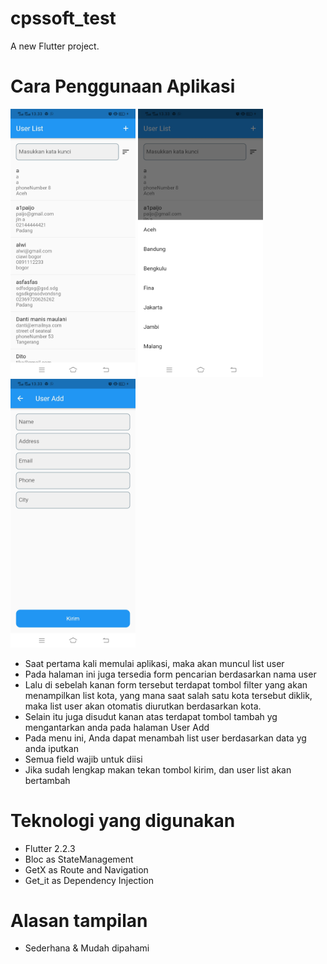 # cpssoft_test

A new Flutter project.

# Cara Penggunaan Aplikasi

<img src="ReadMe1.jpeg" width="200">&nbsp;<img src="ReadMe2.jpeg" width="200">&nbsp;<img src="ReadMe3.jpeg" width="200">

- Saat pertama kali memulai aplikasi, maka akan muncul list user
- Pada halaman ini juga tersedia form pencarian berdasarkan nama user
- Lalu di sebelah kanan form tersebut terdapat tombol filter yang akan menampilkan list kota, yang mana saat salah satu kota tersebut diklik, maka list user akan otomatis diurutkan berdasarkan kota.
- Selain itu juga disudut kanan atas terdapat tombol tambah yg mengantarkan anda pada halaman User Add
- Pada menu ini, Anda dapat menambah list user berdasarkan data yg anda iputkan
- Semua field wajib untuk diisi
- Jika sudah lengkap makan tekan tombol kirim, dan user list akan bertambah

# Teknologi yang digunakan

- Flutter 2.2.3
- Bloc as StateManagement
- GetX as Route and Navigation
- Get_it as Dependency Injection

# Alasan tampilan

- Sederhana & Mudah dipahami
